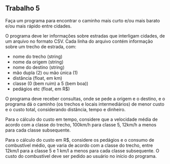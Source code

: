 ## Trabalho 5

Faça um programa para encontrar o caminho mais curto e/ou mais barato e/ou mais rápido entre cidades.

O programa deve ler informações sobre estradas que interligam cidades, de um arquivo no formato CSV.
Cada linha do arquivo contém informação sobre um trecho de estrada, com:
- nome do trecho (string)
- nome da origem (string)
- nome do destino (string)
- mão dupla (2) ou mão única (1)
- distância (float, em km)
- classe (0 (bem ruim) a 5 (bem boa))
- pedágios etc (float, em R$)

O programa deve receber consultas, onde se pede a origem e o destino, e o programa dá o caminho (os trechos e locais intermediários) de menor custo e o custo total, considerando distância, tempo e dinheiro.

Para o cálculo do custo em tempo, considere que a velocidade média de acordo com a classe do trecho, 100km/h para classe 5, 12km/h a menos para cada classe subsequente.

Para o cálculo do custo em R$, considere os pedágios e o consumo de combustível médio, que varia de acordo com a classe do trecho, entre 12km/l para a classe 5 e 1 km/l a menos para cada classe subsequente. O custo do combustível deve ser pedido ao usuário no início do programa.
